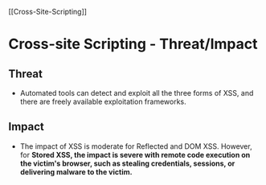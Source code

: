 [[Cross-Site-Scripting]]

# Cross-site Scripting - Threat/Impact

## Threat
- Automated tools can detect and exploit all the three forms of XSS, and there are freely available exploitation frameworks.

## Impact
- The impact of XSS is moderate for Reflected and DOM XSS. However, for **Stored XSS, the impact is severe with remote code execution on the victim's browser, such as stealing credentials, sessions, or delivering malware to the victim.**

